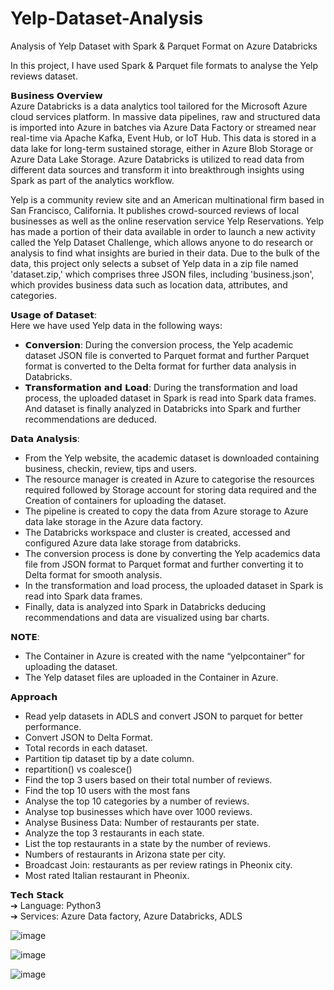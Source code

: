 # Yelp-Dataset-Analysis

Analysis of Yelp Dataset with Spark &amp; Parquet Format on Azure Databricks  

In this project, I have used Spark & Parquet file formats to analyse the Yelp reviews dataset.  

𝗕𝘂𝘀𝗶𝗻𝗲𝘀𝘀 𝗢𝘃𝗲𝗿𝘃𝗶𝗲𝘄  
Azure Databricks is a data analytics tool tailored for the Microsoft Azure cloud services platform. In massive data pipelines, raw and structured data is imported into Azure in batches via Azure Data Factory or streamed near real-time via Apache Kafka, Event Hub, or IoT Hub. This data is stored in a data lake for long-term sustained storage, either in Azure Blob Storage or Azure Data Lake Storage. Azure Databricks is utilized to read data from different data sources and transform it into breakthrough insights using Spark as part of the analytics workflow.  

Yelp is a community review site and an American multinational firm based in San Francisco, California. It publishes crowd-sourced reviews of local businesses as well as the online reservation service Yelp Reservations. Yelp has made a portion of their data available in order to launch a new activity called the Yelp Dataset Challenge, which allows anyone to do research or analysis to find what insights are buried in their data. Due to the bulk of the data, this project only selects a subset of Yelp data in a zip file named 'dataset.zip,' which comprises three JSON files, including 'business.json', which provides business data such as location data, attributes, and categories.  

𝗨𝘀𝗮𝗴𝗲 𝗼𝗳 𝗗𝗮𝘁𝗮𝘀𝗲𝘁:  
Here we have used Yelp data in the following ways:  
- 𝗖𝗼𝗻𝘃𝗲𝗿𝘀𝗶𝗼𝗻: During the conversion process, the Yelp academic dataset JSON file is converted to Parquet format and further Parquet format is converted to the Delta format for further data analysis in Databricks.  
- 𝗧𝗿𝗮𝗻𝘀𝗳𝗼𝗿𝗺𝗮𝘁𝗶𝗼𝗻 𝗮𝗻𝗱 𝗟𝗼𝗮𝗱: During the transformation and load process, the uploaded dataset in Spark is read into Spark data frames. And dataset is finally analyzed in Databricks into Spark and further recommendations are deduced.    

𝗗𝗮𝘁𝗮 𝗔𝗻𝗮𝗹𝘆𝘀𝗶𝘀:  
- From the Yelp website, the academic dataset is downloaded containing business, checkin, review, tips and users.  
- The resource manager is created in Azure to categorise the resources required followed by Storage account for storing data required and the Creation of containers for uploading the dataset.  
- The pipeline is created to copy the data from Azure storage to Azure data lake storage in the Azure data factory.  
- The Databricks workspace and cluster is created, accessed and configured Azure data lake storage from databricks.  
- The conversion process is done by converting the Yelp academics data file from JSON format to Parquet format and further converting it to Delta format for smooth analysis.  
- In the transformation and load process, the uploaded dataset in Spark is read into Spark data frames.  
- Finally, data is analyzed into Spark in Databricks deducing recommendations and data are visualized using bar charts.  

𝗡𝗢𝗧𝗘:  
- The Container in Azure is created with the name “yelpcontainer” for uploading the dataset.  
- The Yelp dataset files are uploaded in the Container in Azure.  

𝗔𝗽𝗽𝗿𝗼𝗮𝗰𝗵  
- Read yelp datasets in ADLS and convert JSON to parquet for better performance.  
- Convert JSON to Delta Format.  
- Total records in each dataset.  
- Partition tip dataset tip by a date column.  
- repartition() vs coalesce()  
- Find the top 3 users based on their total number of reviews.  
- Find the top 10 users with the most fans  
- Analyse the top 10 categories by a number of reviews.  
- Analyse top businesses which have over 1000 reviews.  
- Analyse Business Data: Number of restaurants per state.  
- Analyze the top 3 restaurants in each state.  
- List the top restaurants in a state by the number of reviews.  
- Numbers of restaurants in Arizona state per city.  
- Broadcast Join: restaurants as per review ratings in Pheonix city.  
- Most rated Italian restaurant in Pheonix.  

𝗧𝗲𝗰𝗵 𝗦𝘁𝗮𝗰𝗸    
➔ Language: Python3  
➔ Services: Azure Data factory, Azure Databricks, ADLS  

![image](https://user-images.githubusercontent.com/70576003/199231783-c611e6d2-9cf1-4431-85e9-9c048f478b3a.png)  

![image](https://user-images.githubusercontent.com/70576003/199230927-96d39eac-451c-4e75-8d3f-d3ec80120350.png)  

![image](https://user-images.githubusercontent.com/70576003/199231043-2433de8c-ab77-4c47-9455-6da7cd88e0eb.png)


